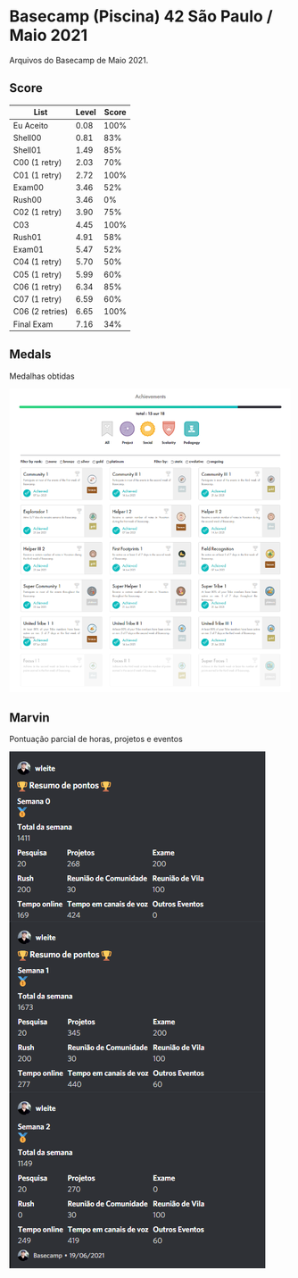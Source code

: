#  Basecamp (Piscina) 42 São Paulo / Maio 2021
Arquivos do Basecamp de Maio 2021.

## Score
|List|Level|Score|
|---|---|---|
|Eu Aceito|0.08|100%|
|Shell00|0.81|83%|
|Shell01|1.49|85%|
|C00 (1 retry)|2.03|70%|
|C01 (1 retry)|2.72|100%|
|Exam00|3.46|52%|
|Rush00|3.46|0%|
|C02 (1 retry)|3.90|75%|
|C03|4.45|100%|
|Rush01|4.91|58%|
|Exam01|5.47|52%|
|C04 (1 retry)|5.70|50%|
|C05 (1 retry)|5.99|60%|
|C06 (1 retry)|6.34|85%|
|C07 (1 retry)|6.59|60%|
|C06 (2 retries)|6.65|100%|
|Final Exam|7.16|34%|

## Medals
Medalhas obtidas

![medals](medals_wating.png?raw=true "Medals")

## Marvin
Pontuação parcial de horas, projetos e eventos

![medals](pontos_marvin.png?raw=true "Medals")
